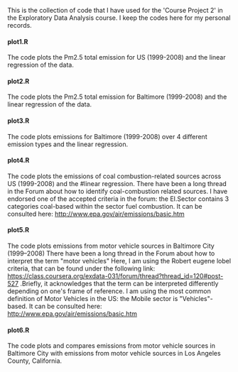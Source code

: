 This is the collection of code that I have used for the 'Course Project 2' in the Exploratory Data Analysis course. I keep the codes here for my personal records. 

#### plot1.R
The code plots the Pm2.5 total emission for US (1999-2008) and the linear regression of the data.

#### plot2.R
The code plots the Pm2.5 total emission for Baltimore (1999-2008) and the linear regression of the data.

#### plot3.R
The code plots emissions for Baltimore  (1999-2008) over 4 different emission types and the linear regression.

#### plot4.R
The code plots the emissions of coal combustion-related sources across US (1999-2008) and the #linear regression.
There have been a long thread in the Forum about how to identify coal-combustion related sources. I have endorsed one of the accepted criteria in the forum: the EI.Sector contains 3 categories  coal-based within the sector fuel combustion. It can be consulted here: http://www.epa.gov/air/emissions/basic.htm

#### plot5.R
The code plots emissions from motor vehicle sources in Baltimore City (1999–2008)
There have been a long thread in the Forum about how to interpret the term "motor vehicles" Here, I am using the Robert eugene lobel criteria, that can be found under the following link: 
https://class.coursera.org/exdata-031/forum/thread?thread_id=120#post-527 .Briefly, it acknowledges that the term can be interpreted differently depending on one's frame of reference. I am using the most common definition of Motor Vehicles in the US: the Mobile sector is "Vehicles"-based. It can be consulted here: http://www.epa.gov/air/emissions/basic.htm

#### plot6.R
The code plots and compares emissions from motor vehicle sources in Baltimore City with emissions from motor vehicle sources in Los Angeles County, California. 
